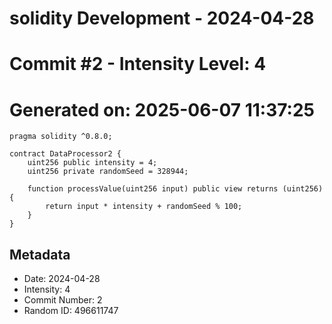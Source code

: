 ﻿# solidity Development - 2024-04-28
# Commit #2 - Intensity Level: 4
# Generated on: 2025-06-07 11:37:25
```solidity
pragma solidity ^0.8.0;

contract DataProcessor2 {
    uint256 public intensity = 4;
    uint256 private randomSeed = 328944;

    function processValue(uint256 input) public view returns (uint256) {
        return input * intensity + randomSeed % 100;
    }
}
```
## Metadata
- Date: 2024-04-28
- Intensity: 4
- Commit Number: 2
- Random ID: 496611747
